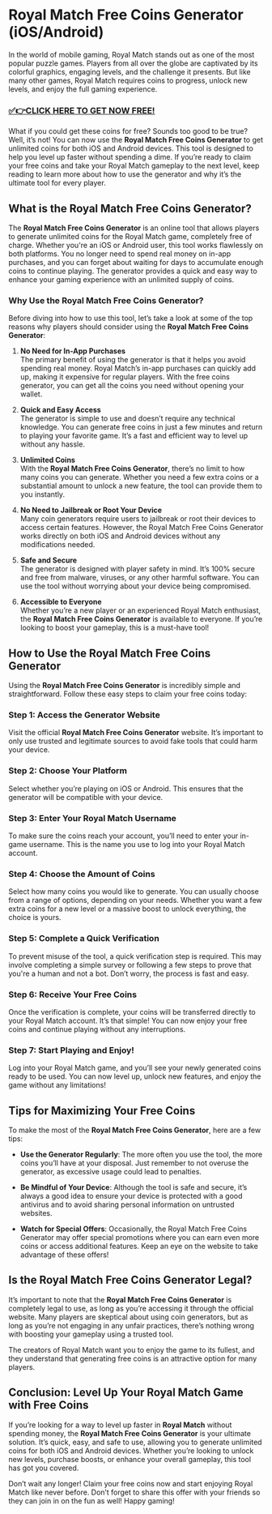 # Royal Match Free Coins Generator (iOS/Android)

In the world of mobile gaming, Royal Match stands out as one of the most popular puzzle games. Players from all over the globe are captivated by its colorful graphics, engaging levels, and the challenge it presents. But like many other games, Royal Match requires coins to progress, unlock new levels, and enjoy the full gaming experience.

### [✅👉CLICK HERE TO GET NOW FREE!](https://freeforyou.xyz/royal/match/coins/)

What if you could get these coins for free? Sounds too good to be true? Well, it’s not! You can now use the **Royal Match Free Coins Generator** to get unlimited coins for both iOS and Android devices. This tool is designed to help you level up faster without spending a dime. If you’re ready to claim your free coins and take your Royal Match gameplay to the next level, keep reading to learn more about how to use the generator and why it’s the ultimate tool for every player.

## What is the Royal Match Free Coins Generator?

The **Royal Match Free Coins Generator** is an online tool that allows players to generate unlimited coins for the Royal Match game, completely free of charge. Whether you're an iOS or Android user, this tool works flawlessly on both platforms. You no longer need to spend real money on in-app purchases, and you can forget about waiting for days to accumulate enough coins to continue playing. The generator provides a quick and easy way to enhance your gaming experience with an unlimited supply of coins.

### Why Use the Royal Match Free Coins Generator?

Before diving into how to use this tool, let’s take a look at some of the top reasons why players should consider using the **Royal Match Free Coins Generator**:

1. **No Need for In-App Purchases**  
   The primary benefit of using the generator is that it helps you avoid spending real money. Royal Match’s in-app purchases can quickly add up, making it expensive for regular players. With the free coins generator, you can get all the coins you need without opening your wallet.

2. **Quick and Easy Access**  
   The generator is simple to use and doesn’t require any technical knowledge. You can generate free coins in just a few minutes and return to playing your favorite game. It’s a fast and efficient way to level up without any hassle.

3. **Unlimited Coins**  
   With the **Royal Match Free Coins Generator**, there’s no limit to how many coins you can generate. Whether you need a few extra coins or a substantial amount to unlock a new feature, the tool can provide them to you instantly.

4. **No Need to Jailbreak or Root Your Device**  
   Many coin generators require users to jailbreak or root their devices to access certain features. However, the Royal Match Free Coins Generator works directly on both iOS and Android devices without any modifications needed.

5. **Safe and Secure**  
   The generator is designed with player safety in mind. It’s 100% secure and free from malware, viruses, or any other harmful software. You can use the tool without worrying about your device being compromised.

6. **Accessible to Everyone**  
   Whether you’re a new player or an experienced Royal Match enthusiast, the **Royal Match Free Coins Generator** is available to everyone. If you’re looking to boost your gameplay, this is a must-have tool!

## How to Use the Royal Match Free Coins Generator

Using the **Royal Match Free Coins Generator** is incredibly simple and straightforward. Follow these easy steps to claim your free coins today:

### Step 1: Access the Generator Website
Visit the official **Royal Match Free Coins Generator** website. It’s important to only use trusted and legitimate sources to avoid fake tools that could harm your device.

### Step 2: Choose Your Platform
Select whether you’re playing on iOS or Android. This ensures that the generator will be compatible with your device.

### Step 3: Enter Your Royal Match Username
To make sure the coins reach your account, you’ll need to enter your in-game username. This is the name you use to log into your Royal Match account.

### Step 4: Choose the Amount of Coins
Select how many coins you would like to generate. You can usually choose from a range of options, depending on your needs. Whether you want a few extra coins for a new level or a massive boost to unlock everything, the choice is yours.

### Step 5: Complete a Quick Verification
To prevent misuse of the tool, a quick verification step is required. This may involve completing a simple survey or following a few steps to prove that you're a human and not a bot. Don’t worry, the process is fast and easy.

### Step 6: Receive Your Free Coins
Once the verification is complete, your coins will be transferred directly to your Royal Match account. It’s that simple! You can now enjoy your free coins and continue playing without any interruptions.

### Step 7: Start Playing and Enjoy!
Log into your Royal Match game, and you’ll see your newly generated coins ready to be used. You can now level up, unlock new features, and enjoy the game without any limitations!

## Tips for Maximizing Your Free Coins

To make the most of the **Royal Match Free Coins Generator**, here are a few tips:

- **Use the Generator Regularly**: The more often you use the tool, the more coins you’ll have at your disposal. Just remember to not overuse the generator, as excessive usage could lead to penalties.
  
- **Be Mindful of Your Device**: Although the tool is safe and secure, it’s always a good idea to ensure your device is protected with a good antivirus and to avoid sharing personal information on untrusted websites.

- **Watch for Special Offers**: Occasionally, the Royal Match Free Coins Generator may offer special promotions where you can earn even more coins or access additional features. Keep an eye on the website to take advantage of these offers!

## Is the Royal Match Free Coins Generator Legal?

It’s important to note that the **Royal Match Free Coins Generator** is completely legal to use, as long as you’re accessing it through the official website. Many players are skeptical about using coin generators, but as long as you’re not engaging in any unfair practices, there’s nothing wrong with boosting your gameplay using a trusted tool. 

The creators of Royal Match want you to enjoy the game to its fullest, and they understand that generating free coins is an attractive option for many players.

## Conclusion: Level Up Your Royal Match Game with Free Coins

If you’re looking for a way to level up faster in **Royal Match** without spending money, the **Royal Match Free Coins Generator** is your ultimate solution. It’s quick, easy, and safe to use, allowing you to generate unlimited coins for both iOS and Android devices. Whether you’re looking to unlock new levels, purchase boosts, or enhance your overall gameplay, this tool has got you covered. 

Don’t wait any longer! Claim your free coins now and start enjoying Royal Match like never before. Don’t forget to share this offer with your friends so they can join in on the fun as well! Happy gaming!
